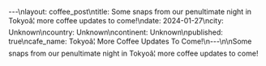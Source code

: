 ---\nlayout: coffee_post\ntitle: Some snaps from our penultimate night in Tokyoâ¦ more coffee updates to come!\ndate: 2024-01-27\ncity: Unknown\ncountry: Unknown\ncontinent: Unknown\npublished: true\ncafe_name: Tokyoâ¦ More Coffee Updates To Come!\n---\n\nSome snaps from our penultimate night in Tokyoâ¦ more coffee updates to come!